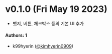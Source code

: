# v0.1.0 (Fri May 19 2023)

- 뱃지, 버튼, 체크박스 등의 기본 UI 추가

#### Authors: 1

- k99hyerin ([@kimhyerin0909](https://github.com/kimhyerin0909))

